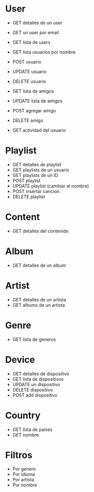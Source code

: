 # User

- GET detalles de un user
- GET un user por email
- GET lista de users
- GET lista usuarios por nombre
- POST usuario
- UPDATE usuario
- DELETE usuario

- GET lista de amigos
- UPDATE lista de amigos
- POST agregar amigo
- DELETE amigo
- GET actividad del usuario

# Playlist

- GET detalles de playlist
- GET playlists de un usuario
- GET playlists de un ID
- POST playlist
- UPDATE playlist (cambiar el nombre)
- POST insertar cancion
- DELETE playlist

# Content

- GET detalles del contenido

# Album

- GET detalles de un album

# Artist

- GET detalles de un artista
- GET albums de un artista

# Genre

- GET lista de generos

# Device

- GET detalles de dispositivo
- GET lista de dispositivos
- UPDATE un dispositivo
- DELETE dispositivo
- POST add dispositivo

# Country

- GET lista de paises
- GET nombre

# Filtros

- Por genero
- Por idioma
- Por artista
- Por nombre
